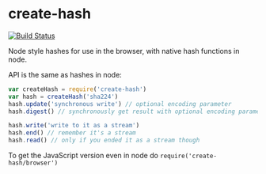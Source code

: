 # create-hash

[![Build Status](https://travis-ci.org/crypto-browserify/createHash.svg)](https://travis-ci.org/crypto-browserify/createHash)

Node style hashes for use in the browser, with native hash functions in node.

API is the same as hashes in node:
```js
var createHash = require('create-hash')
var hash = createHash('sha224')
hash.update('synchronous write') // optional encoding parameter
hash.digest() // synchronously get result with optional encoding parameter

hash.write('write to it as a stream')
hash.end() // remember it's a stream
hash.read() // only if you ended it as a stream though
```

To get the JavaScript version even in node do `require('create-hash/browser')`

